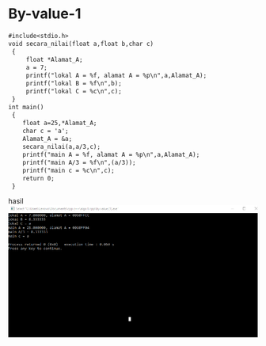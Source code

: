 # By-value-1

    #include<stdio.h>
    void secara_nilai(float a,float b,char c)
     {
         float *Alamat_A;
         a = 7;
         printf("lokal A = %f, alamat A = %p\n",a,Alamat_A);
         printf("lokal B = %f\n",b);
         printf("lokal C = %c\n",c);
     }
    int main()
     {
        float a=25,*Alamat_A;
        char c = 'a';
        Alamat_A = &a;
        secara_nilai(a,a/3,c);
        printf("main A = %f, alamat A = %p\n",a,Alamat_A);
        printf("main A/3 = %f\n",(a/3));
        printf("main c = %c\n",c);
        return 0;
     }
     
     
     
hasil
![img](https://github.com/septianaana/By-value-1/blob/master/by%20value%201.png?raw=true)

